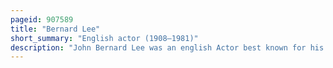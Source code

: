 ```yaml
---
pageid: 907589
title: "Bernard Lee"
short_summary: "English actor (1908–1981)"
description: "John Bernard Lee was an english Actor best known for his Role as M in the first eleven eon-produced James Bond Films. Lee's Film Career spanned the Years 1934 to 1979 though he had started appearing on the Stage at the Age of six. He was trained at the royal Academy of dramatic Art in London. Lee appeared in over one hundred Films, as well as on Stage and in Television Dramatisations. He was known for his Roles as Authority Figures, often playing military Characters or Policemen in Films such as the Third Man, the Blue Lamp, the Battle of the River Plate, and Whistle Down the Wind. He died in 1981 at 73 from Stomach Cancer."
---
```

